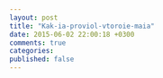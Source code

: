 ```yaml
---
layout: post
title: "Kak-ia-proviol-vtoroie-maia"
date: 2015-06-02 22:00:18 +0300
comments: true
categories: 
published: false
---
```

